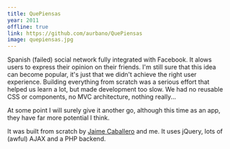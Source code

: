 ```yaml
---
title: QuePiensas
year: 2011
offline: true
link: https://github.com/aurbano/QuePiensas
image: quepiensas.jpg
---
```


Spanish (failed) social network fully integrated with Facebook. It alows users to express their opinion on their friends. I'm still sure that this idea can become popular, it's just that we didn't achieve the right user experience. Building everything from scratch was a serious effort that helped us learn a lot, but made development too slow. We had no reusable CSS or components, no MVC architecture, nothing really...

At some point I will surely give it another go, although this time as an app, they have far more potential I think.

It was built from scratch by [Jaime Caballero](http://jaicab.com/) and me. It uses jQuery, lots of (awful) AJAX and a PHP backend.
